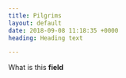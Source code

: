 ```yaml
---
title: Pilgrims
layout: default
date: 2018-09-08 11:18:35 +0000
heading: Heading text

---
```

What is this **field**
